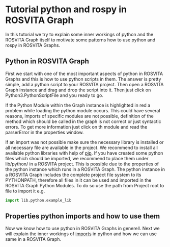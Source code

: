 # Tutorial python and rospy in ROSVITA Graph

In this tutorial we try to explain some inner workings of python and the ROSVITA Graph
itself to motivate some patterns how to use python and rospy in ROSVITA Graphs.

## Python in ROSVITA Graph

First we start with one of the most important aspects of python in ROSVITA Graphs and this is how to use python scripts in them. The answer is pretty simple, add a python script to your ROSVITA project. Then open a ROSVITA Graph instance and drag and drop the script into it. Then just click on Python3.PythonScriptFile and you ready to go.

If the Python Module within the Graph instance is highlighted in red a problem while loading
the python module occurs. This could have several reasons, imports of specific modules are not possible, definition of the method which should be called in the graph is not correct or
just syntactic errors. To get more information just click on th module and read the parserError in the properties window.

If an import was not possible make sure the necessary library is installed or all necessary file are available in the project. We recommend to install all available python libraries with help of [pip](https://docs.python.org/3/installing/index.html). If you have created some python files which should be imported, we recommend to place them under lib/python/ in a ROSVITA project. This is possible due to the properties of the python instance which runs in a ROSVITA Graph. The python instance in a ROSVITA Graph includes the complete project file system to its PYTHONPATH, therefore all files in it can be used and imported in the ROSVITA Graph Python Modules. To do so use the path from Project root to file to import it e.g.

```python
import lib.python.example_lib
```

## Properties python imports and how to use them

Now we know how to use python in ROSVITA Graphs in generell. Next we will explain the inner workings of [imports](https://docs.python.org/3/reference/import.html) in python and how we can use same in a ROSVITA Graph.
